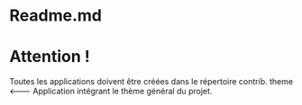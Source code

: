 # Readme.md


# Attention !

Toutes les applications doivent être créées dans le répertoire contrib.
theme <--- Application intégrant le thème général du projet.
